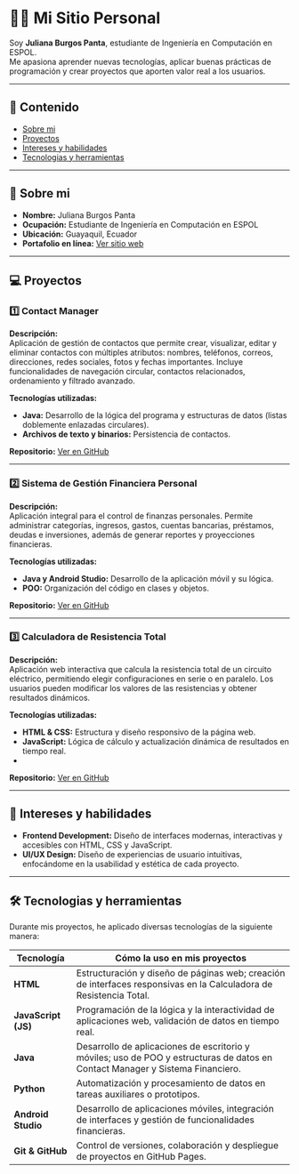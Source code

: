 # 👩‍💻 Mi Sitio Personal

Soy **Juliana Burgos Panta**, estudiante de Ingeniería en Computación en ESPOL.  
Me apasiona aprender nuevas tecnologías, aplicar buenas prácticas de programación y crear proyectos que aporten valor real a los usuarios.

---

## 📌 Contenido
* [Sobre mi](#sobre-mi)
* [Proyectos](#proyectos)
* [Intereses y habilidades](#intereses-y-habilidades)
* [Tecnologias y herramientas](#tecnologias-y-herramientas)

---

## 📝 Sobre mi
- **Nombre:** Juliana Burgos Panta  
- **Ocupación:** Estudiante de Ingeniería en Computación en ESPOL  
- **Ubicación:** Guayaquil, Ecuador  
- **Portafolio en línea:** [Ver sitio web](https://juzjuz10.github.io/Juzjuz10/)  

---

## 💻 Proyectos

### 1️⃣ Contact Manager
**Descripción:**  
Aplicación de gestión de contactos que permite crear, visualizar, editar y eliminar contactos con múltiples atributos: nombres, teléfonos, correos, direcciones, redes sociales, fotos y fechas importantes. Incluye funcionalidades de navegación circular, contactos relacionados, ordenamiento y filtrado avanzado.  

**Tecnologías utilizadas:**  
- **Java:** Desarrollo de la lógica del programa y estructuras de datos (listas doblemente enlazadas circulares).  
- **Archivos de texto y binarios:** Persistencia de contactos.  

**Repositorio:** [Ver en GitHub](https://github.com/DanRCM/ContactManager.git)  

---

### 2️⃣ Sistema de Gestión Financiera Personal
**Descripción:**  
Aplicación integral para el control de finanzas personales. Permite administrar categorías, ingresos, gastos, cuentas bancarias, préstamos, deudas e inversiones, además de generar reportes y proyecciones financieras.  

**Tecnologías utilizadas:**  
- **Java y Android Studio:** Desarrollo de la aplicación móvil y su lógica.  
- **POO:** Organización del código en clases y objetos.  

**Repositorio:** [Ver en GitHub](https://github.com/raydan90s/PROYECTOSEGUNDOPARCIAL.git)  

---

### 3️⃣ Calculadora de Resistencia Total
**Descripción:**  
Aplicación web interactiva que calcula la resistencia total de un circuito eléctrico, permitiendo elegir configuraciones en serie o en paralelo. Los usuarios pueden modificar los valores de las resistencias y obtener resultados dinámicos.  

**Tecnologías utilizadas:**  
- **HTML & CSS:** Estructura y diseño responsivo de la página web.  
- **JavaScript:** Lógica de cálculo y actualización dinámica de resultados en tiempo real.  
-
**Repositorio:** [Ver en GitHub](https://github.com/eimmy-o/fesd-pagina-resistencias.git)  

---

## 🎨 Intereses y habilidades
- **Frontend Development:** Diseño de interfaces modernas, interactivas y accesibles con HTML, CSS y JavaScript.  
- **UI/UX Design:** Diseño de experiencias de usuario intuitivas, enfocándome en la usabilidad y estética de cada proyecto.  

---

## 🛠️ Tecnologias y herramientas
Durante mis proyectos, he aplicado diversas tecnologías de la siguiente manera:  

| Tecnología | Cómo la uso en mis proyectos |
|------------|-----------------------------|
| **HTML** | Estructuración y diseño de páginas web; creación de interfaces responsivas en la Calculadora de Resistencia Total. |
| **JavaScript (JS)** | Programación de la lógica y la interactividad de aplicaciones web, validación de datos en tiempo real. |
| **Java** | Desarrollo de aplicaciones de escritorio y móviles; uso de POO y estructuras de datos en Contact Manager y Sistema Financiero. |
| **Python** | Automatización y procesamiento de datos en tareas auxiliares o prototipos. |
| **Android Studio** | Desarrollo de aplicaciones móviles, integración de interfaces y gestión de funcionalidades financieras. |
| **Git & GitHub** | Control de versiones, colaboración y despliegue de proyectos en GitHub Pages. |
